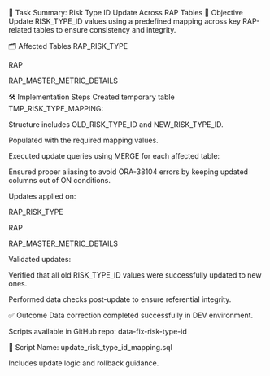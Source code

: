🔧 Task Summary: Risk Type ID Update Across RAP Tables
📌 Objective
Update RISK_TYPE_ID values using a predefined mapping across key RAP-related tables to ensure consistency and integrity.

🗂️ Affected Tables
RAP_RISK_TYPE

RAP

RAP_MASTER_METRIC_DETAILS

🛠️ Implementation Steps
Created temporary table TMP_RISK_TYPE_MAPPING:

Structure includes OLD_RISK_TYPE_ID and NEW_RISK_TYPE_ID.

Populated with the required mapping values.

Executed update queries using MERGE for each affected table:

Ensured proper aliasing to avoid ORA-38104 errors by keeping updated columns out of ON conditions.

Updates applied on:

RAP_RISK_TYPE

RAP

RAP_MASTER_METRIC_DETAILS

Validated updates:

Verified that all old RISK_TYPE_ID values were successfully updated to new ones.

Performed data checks post-update to ensure referential integrity.

✅ Outcome
Data correction completed successfully in DEV environment.

Scripts available in GitHub repo: data-fix-risk-type-id

📄 Script Name: update_risk_type_id_mapping.sql

Includes update logic and rollback guidance.
